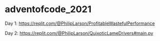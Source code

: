 # adventofcode_2021

Day 1:
https://replit.com/@PhilipLarson/ProfitableWastefulPerformance

Day 2: 
https://replit.com/@PhilipLarson/QuixoticLameDrivers#main.py
